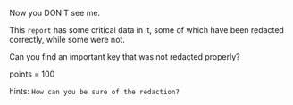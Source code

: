 Now you DON’T see me. 

This `report` has some critical data in it, some of which have been redacted correctly, while some were not. 

Can you find an important key that was not redacted properly?

points = 100

hints: `How can you be sure of the redaction?`
